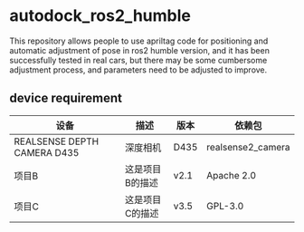# autodock_ros2_humble
This repository allows people to use apriltag code for positioning and automatic adjustment of pose in ros2 humble version, and it has been successfully tested in real cars, but there may be some cumbersome adjustment process, and parameters need to be adjusted to improve.
## device requirement
| 设备 | 描述               | 版本   | 依赖包     |
|----------|--------------------|--------|------------|
| REALSENSE DEPTH  CAMERA D435   | 深度相机    | D435   | realsense2_camera |
| 项目B   | 这是项目B的描述    | v2.1   | Apache 2.0 |
| 项目C   | 这是项目C的描述    | v3.5   | GPL-3.0    |
